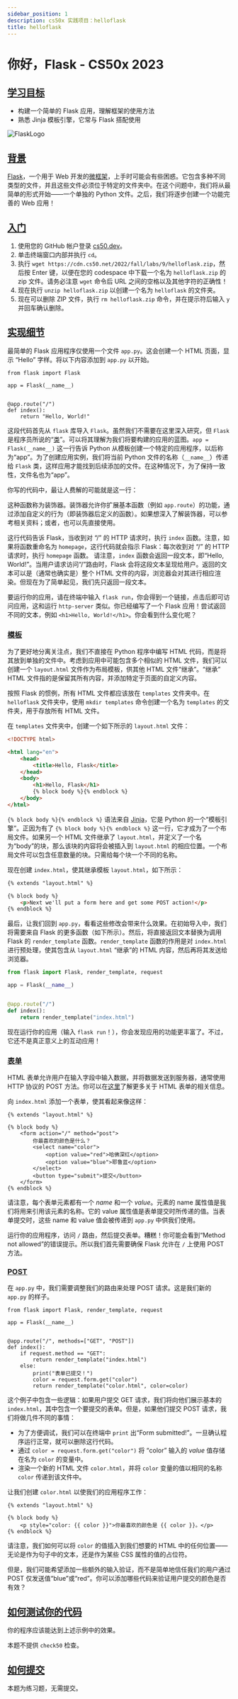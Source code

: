 ```yaml
---
sidebar_position: 1
description: cs50x 实践项目：helloflask
title: helloflask
---
```


# 你好，Flask - CS50x 2023

## [学习目标](#learning-goals)

-   构建一个简单的 Flask 应用，理解框架的使用方法
-   熟悉 Jinja 模板引擎，它常与 Flask 搭配使用

![FlaskLogo](/img/cs50/flask-logo.png )

## [背景](#background)

[Flask](https://flask.palletsprojects.com/)，一个用于 Web 开发的[微框架](https://en.wikipedia.org/wiki/Microframework)，上手时可能会有些困惑。它包含多种不同类型的文件，并且这些文件必须位于特定的文件夹中。在这个问题中，我们将从最简单的形式开始——一个单独的 Python 文件。之后，我们将逐步创建一个功能完善的 Web 应用！

## [入门](#getting-started)

1.  使用您的 GitHub 帐户登录 [cs50.dev](https://cs50.dev/)。
2.  单击终端窗口内部并执行 `cd`。
3.  执行 `wget https://cdn.cs50.net/2022/fall/labs/9/helloflask.zip`，然后按 Enter 键，以便在您的 codespace 中下载一个名为 `helloflask.zip` 的 zip 文件。请务必注意 `wget` 命令后 URL 之间的空格以及其他字符的正确性！
4.  现在执行 `unzip helloflask.zip` 以创建一个名为 `helloflask` 的文件夹。
5.  现在可以删除 ZIP 文件，执行 `rm helloflask.zip` 命令，并在提示符后输入 `y` 并回车确认删除。

## [实现细节](#implementation-details)

最简单的 Flask 应用程序仅使用一个文件 `app.py`。这会创建一个 HTML 页面，显示 “Hello” 字样。将以下内容添加到 `app.py` 以开始。

```
from flask import Flask

app = Flask(__name__)


@app.route("/")
def index():
    return "Hello, World!"

```

这段代码首先从 `flask` 库导入 `Flask`。虽然我们不需要在这里深入研究，但 `Flask` 是程序员所说的“[类](https://cs50.harvard.edu/python/2022/notes/8/#classes)”。可以将其理解为我们将要构建的应用的蓝图。`app = Flask(__name__)` 这一行告诉 Python 从模板创建一个特定的应用程序，以后称为“app”。为了创建应用实例，我们将当前 Python 文件的名称（`__name__`）传递给 `Flask` 类，这样应用才能找到后续添加的文件。在这种情况下，为了保持一致性，文件名也为“app”。

你写的代码中，最让人费解的可能就是这一行：

这种函数称为装饰器。装饰器允许你扩展基本函数（例如 `app.route`）的功能，通过添加自定义的行为（即装饰器后定义的函数）。如果想深入了解装饰器，可以参考相关资料；或者，也可以先直接使用。

这行代码告诉 Flask，当收到对 “/” 的 HTTP 请求时，执行 `index` 函数。注意，如果将函数重命名为 `homepage`，这行代码就会指示 Flask：每次收到对 “/” 的 HTTP 请求时，执行 `homepage` 函数。
请注意，`index` 函数会返回一段文本，即“Hello, World!”。当用户请求访问“/”路由时，Flask 会将这段文本呈现给用户。返回的文本可以是（通常也确实是）整个 HTML 文件的内容，浏览器会对其进行相应渲染。但现在为了简单起见，我们先只返回一段文本。

要运行你的应用，请在终端中输入 `flask run`，你会得到一个链接，点击后即可访问应用，这和运行 `http-server` 类似。你已经编写了一个 Flask 应用！尝试返回不同的文本，例如 `<h1>Hello, World!</h1>`。你会看到什么变化呢？

### [模板](#templates)

为了更好地分离关注点，我们不直接在 Python 程序中编写 HTML 代码，而是将其放到单独的文件中。考虑到应用中可能包含多个相似的 HTML 文件，我们可以创建一个 `layout.html` 文件作为布局模板，供其他 HTML 文件“继承”。“继承” HTML 文件指的是保留其所有内容，并添加特定于页面的自定义内容。

按照 Flask 的惯例，所有 HTML 文件都应该放在 `templates` 文件夹中。在 `helloflask` 文件夹中，使用 `mkdir templates` 命令创建一个名为 `templates` 的文件夹，用于存放所有 HTML 文件。

在 `templates` 文件夹中，创建一个如下所示的 `layout.html` 文件：

```html
<!DOCTYPE html>

<html lang="en">
    <head>
        <title>Hello, Flask</title>
    </head>
    <body>
        <h1>Hello, Flask</h1>
        {% block body %}{% endblock %}
    </body>
</html>
```

`{% block body %}{% endblock %}` 语法来自 [Jinja](https://palletsprojects.com/p/jinja/)，它是 Python 的一个“模板引擎”。正因为有了 `{% block body %}{% endblock %}` 这一行，它才成为了一个布局文件。如果另一个 HTML 文件继承了 `layout.html`，并定义了一个名为“body”的块，那么该块的内容将会被插入到 `layout.html` 的相应位置。一个布局文件可以包含任意数量的块。只需给每个块一个不同的名称。

现在创建 `index.html`，使其继承模板 `layout.html`，如下所示：

```html
{% extends "layout.html" %}

{% block body %}
    <p>Next we'll put a form here and get some POST action!</p>
{% endblock %}
```

最后，让我们回到 `app.py`，看看这些修改会带来什么效果。在初始导入中，我们将需要来自 Flask 的更多函数（如下所示）。然后，将直接返回文本替换为调用 Flask 的 `render_template` 函数。`render_template` 函数的作用是对 `index.html` 进行预处理，使其包含从 `layout.html` “继承”的 HTML 内容，然后再将其发送给浏览器。

```python
from flask import Flask, render_template, request

app = Flask(__name__)


@app.route("/")
def index():
    return render_template("index.html")
```

现在运行你的应用（输入 `flask run`！），你会发现应用的功能更丰富了。不过，它还不是真正意义上的互动应用！

### [表单](#forms)

HTML 表单允许用户在输入字段中输入数据，并将数据发送到服务器，通常使用 HTTP 协议的 POST 方法。你可以在[这里](https://www.w3schools.com/html/html_forms.asp)了解更多关于 HTML 表单的相关信息。

向 `index.html` 添加一个表单，使其看起来像这样：
```
{% extends "layout.html" %}

{% block body %}
    <form action="/" method="post">
        你最喜欢的颜色是什么？
        <select name="color">
            <option value="red">哈佛深红</option>
            <option value="blue">耶鲁蓝</option>
        </select>
        <button type="submit">提交</button>
    </form>
{% endblock %}

```

请注意，每个表单元素都有一个 _name_ 和一个 _value_。元素的 name 属性值是我们将用来引用该元素的名称。它的 value 属性值是表单提交时所传递的值。当表单提交时，这些 name 和 value 值会被传递到 `app.py` 中供我们使用。

运行你的应用程序，访问 `/` 路由，然后提交表单。糟糕！你可能会看到“Method not allowed”的错误提示。所以我们首先需要确保 Flask 允许在 `/` 上使用 POST 方法。

### [POST](#post)

在 `app.py` 中，我们需要调整我们的路由来处理 POST 请求。这是我们新的 `app.py` 的样子。

```
from flask import Flask, render_template, request

app = Flask(__name__)


@app.route("/", methods=["GET", "POST"])
def index():
    if request.method == "GET":
        return render_template("index.html")
    else:
        print("表单已提交！")
        color = request.form.get("color")
        return render_template("color.html", color=color)

```

这个例子中包含一些逻辑：如果用户提交 GET 请求，我们将向他们展示基本的 `index.html`，其中包含一个要提交的表单。但是，如果他们提交 POST 请求，我们将做几件不同的事情：

-   为了方便调试，我们可以在终端中 `print` 出“Form submitted!”。一旦确认程序运行正常，就可以删除这行代码。
-   通过 `color = request.form.get("color")` 将 “color” 输入的 _value_ 值存储在名为 `color` 的变量中。
-   渲染一个新的 HTML 文件 `color.html`，并将 `color` 变量的值以相同的名称 `color` 传递到该文件中。

让我们创建 `color.html` 以使我们的应用程序工作：

```
{% extends "layout.html" %}

{% block body %}
    <p style="color: {{ color }}">你最喜欢的颜色是 {{ color }}。</p>
{% endblock %}

```

请注意，我们如何可以将 `color` 的值插入到我们想要的 HTML 中的任何位置——无论是作为句子中的文本，还是作为某些 CSS 属性的值的占位符。

但是，我们可能希望添加一些额外的输入验证，而不是简单地信任我们的用户通过 POST 仅发送值“blue”或“red”。你可以添加哪些代码来验证用户提交的颜色是否有效？

## [如何测试你的代码](#how-to-test-your-code)

你的程序应该能达到上述示例中的效果。

本题不提供 `check50` 检查。

## [如何提交](#how-to-submit)

本题为练习题，无需提交。
